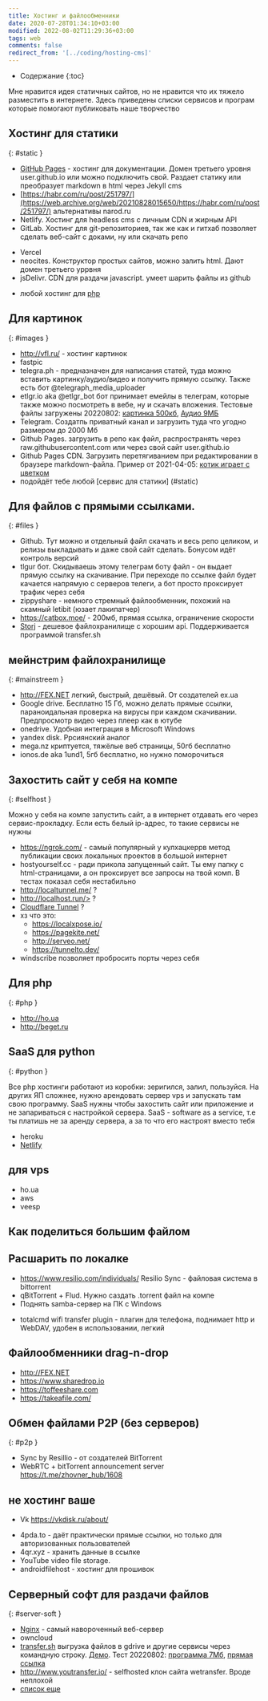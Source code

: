 ```yaml
---
title: Хостинг и файлообменники
date: 2020-07-28T01:34:10+03:00
modified: 2022-08-02T11:29:36+03:00
tags: web
comments: false
redirect_from: '[../coding/hosting-cms]'
---
```


- Содержание
{:toc}

Мне нравится идея статичных сайтов, но не нравится что их тяжело разместить в  интернете. Здесь приведены списки сервисов и програм которые помогают публиковать наше творчество

## Хостинг для статики  
{: #static }  

- [GitHub Pages](http://pages.github.com) - хостинг для документации. Домен третьего уровня user.github.io или можно подключить свой. Раздает статику или  преобразует markdown в html через Jekyll cms
- [https://habr.com/ru/post/251797/](https://web.archive.org/web/20210828015650/https://habr.com/ru/post/251797/) альтернативы narod.ru 
- Netlify. Хостинг для headless cms с личным CDN и жирным API
- GitLab. Хостинг для git-репозиториев, так же как и гитхаб позволяет сделать веб-сайт с доками, ну или скачать репо
* Vercel
* neocites. Конструктор простых сайтов, можно залить html. Дают домен третьего уррвня
* jsDelivr. CDN для раздачи javascript. умеет шарить файлы из github
- любой хостинг для [php](#php)


## Для картинок
{: #images }

- <http://vfl.ru/> - хостинг картинок
- fastpic
- telegra.ph - предназначен для написания статей, туда можно вставить картинку/аудио/видео и получить прямую ссылку. Также есть бот @telegraph_media_uploader
- etlgr.io aka @etlgr_bot бот принимает емейлы в телеграм, которые также можно посмотреть в вебе, ну и скачать вложения. Тестовые файлы загружены 20220802: [картинка 500кб](https://etlgr.me/attachments/ccaa64e98ed57093cfcee59bba62f95173fad2816c0edcc378977c732e44d60e),
[Аудио 9МБ](https://etlgr.me/attachments/ae1f38c7df5b190dbe611607ac59fbdd6c5fcb434413c1e209932a2cb4673f18)
- Telegram. Создатпь приватный канал и загрузить туда что угодно размером до 2000 Мб
- Github Pages. загрузить в репо как файл, распространять через raw.githubusercontent.com или через свой сайт user.github.io
- Github Pages CDN. Загрузить перетягиванием при редактировании в браузере markdown-файла. Пример от 2021-04-05: <a href="https://user-images.githubusercontent.com/17731587/113583782-c0140200-9632-11eb-9c59-1596155e5ac1.mp4">котик играет с цветком</a>
- подойдёт тебе любой [сервис для статики] (#static)



## Для файлов с прямыми ссылками. 
{: #files }

- Github. Тут можно и отдельный файл скачать и весь репо целиком, и релизы выкладывать и даже свой сайт сделать. Бонусом идёт контроль версий
- tlgur бот. Скидываешь этому телеграм боту файл - он выдает прямую ссылку на скачивание. При переходе по ссылке файл будет качается напрямую с серверов телеги, а бот просто проксирует трафик через себя
- zippyshare - немного стремный файлообменник, похожий на скамный letibit (юзает лакипатчер)
- https://catbox.moe/ - 200мб, прямая ссылка, ограничение скорости
- [Storj](https://www.storj.io/) - дешевое файлохранилище с хорошим api. Поддерживается программой transfer.sh

## мейнстрим файлохранилище  
{: #mainstreem }
- <http://FEX.NET> легкий, быстрый, дешёвый. От создателей ex.ua
- Google drive. Бесплатно 15 Гб, можно делать прямые ссылки, параноидальная проверка на вирусы при каждом скачивании. Предпросмотр видео через плеер как в ютубе 
- onedrive. Удобная интеграция в Microsoft Windows
- yandex disk. Ррсиянский аналог
- mega.nz криптуется, тяжёлые веб страницы, 50гб бесплатно
- ionos.de aka 1und1, 5гб бесплатно, но нужно поморочиться



## Захостить сайт у себя на компе
{: #selfhost }

Можно у себя на компе запустить сайт, а в интернет отдавать его через сервис-прокладку. Если есть белый ip-адрес, то такие сервисы не нужны
- <https://ngrok.com/> - самый популярный у кулхацкеррв метод публикации своих локальных проектов в большой интернет
- hostyourself.cc - ради прикола запущенный сайт. Ты ему папку с html-страницами, а он проксирует все запросы на твой комп. В тестах показал себя нестабильно
- <http://localtunnel.me/> ?
- http://localhost.run/> ?
- [Cloudflare Tunnel](https://developers.cloudflare.com/cloudflare-one/tutorials/share-new-site/) ?
- хз что это: 
  - <https://localxpose.io/> 
  - <https://pagekite.net/> 
  - <http://serveo.net/> 
  - <https://tunnelto.dev/>
- windscribe позволяет пробросить порты через себя

 
## Для php  
{: #php }
- <http://ho.ua>
- <http://beget.ru>

## SaaS для python
{: #python }

Все php хостинги работают из коробки: зеригился, залил, пользуйся. На других ЯП сложнее, нужно арендовать сервер vps и запускать там свою программу. SaaS нужны чтобы захостить сайт или приложение и не запариваться с настройкой сервера. SaaS - software as a service, т.е ты платишь не за аренду сервера, а за то что его настроят вместо тебя
- heroku
- [Netlify](https://www.netlify.com/)

## для vps
- ho.ua
- aws
- veesp




## Как поделиться большим файлом


## Расшарить по локалке
* <https://www.resilio.com/individuals/> Resilio Sync - файловая система в bittorrent
* qBitTorrent + Flud. Нужно саздать .torrent файл на компе
* Поднять samba-сервер на ПК с Windows 
- totalcmd wifi transfer plugin - плагин для телефона, поднимает http и WebDAV, удобен в использовании, легкий

## Файлообменники drag-n-drop
* <http://FEX.NET>
* <https://www.sharedrop.io>
* <https://toffeeshare.com>
* <https://takeafile.com/>




## Обмен файлами P2P (без серверов)  
{: #p2p }

- Sync by Resillio - от создателей BitTorrent
- WebRTC + bitTorrent announcement server <https://t.me/zhovner_hub/1608>


## не хостинг ваше 
* Vk <https://vkdisk.ru/about/>
- 4pda.to - даёт практически прямые ссылки, но только для авторизованных пользователей
- 4qr.xyz - хранить данные в ссылке
- YouTube video file storage.
- androidfilehost - хостинг для прошивок

## Серверный софт для раздачи файлов
{: #server-soft }

- [Nginx](http://nginx.org/ru/docs/beginners_guide.html) - самый навороченный веб-сервер
- owncloud
- [transfer.sh](https://github.com/dutchcoders/transfer.sh/) выгрузка файлов в gdrive и другие сервисы через командную строку. [Демо](https://transfer.sh/). Тест 20220802: [программа 7Мб](https://transfer.sh/ePEtqU/carnac.2.3.13.zip), [прямая ссылка](https://transfer.sh/get/ePEtqU/carnac.2.3.13.zip)
- <http://www.youtransfer.io/> - selfhosted клон сайта wetransfer. Вроде неплохой
- [список еще](https://github.com/awesome-selfhosted/awesome-selfhosted#file-transfer---single-click--drag-n-drop-upload)
